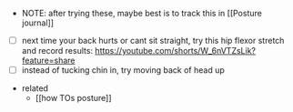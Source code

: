   * NOTE: after trying these, maybe best is to track this in [[Posture journal]]
  * [ ] next time your back hurts or cant sit straight, try this hip flexor stretch and record results: https://youtube.com/shorts/W_6nVTZsLik?feature=share
  * [ ] instead of tucking chin in, try moving back of head up
  * related
    * [[how TOs posture]]